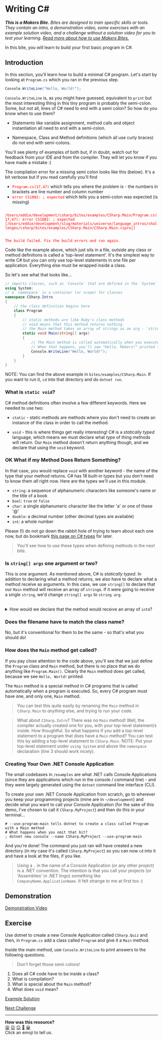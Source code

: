 # Writing C#

_**This is a Makers Bite.** Bites are designed to train specific skills or
tools. They contain an intro, a demonstration video, some exercises with an
example solution video, and a challenge without a solution video for you to test
your learning. [Read more about how to use Makers
Bites.](https://github.com/makersacademy/course/blob/main/labels/bites.md)_

In this bite, you will learn to build your first basic program in C#.

## Introduction

In this section, you'll learn how to build a minimal C# program. Let's start 
by looking at `Program.cs` which you ran in the previous step.

```cs
Console.WriteLine("Hello, World!");
```

`Console.WriteLine` is, as you might have guessed, equivalent to `print` but the most interesting thing in this tiny program is probably the semi-colon. Some, but not all, lines of C# need to end with a semi colon? So how do you know when to use them?

- Statements like variable assignment, method calls and object instantiation all need to end with a semi-colon.

- Namespace, Class and Method definitions (which all use curly braces) do not end with semi-colons.

You'll see plenty of examples of both but, if in doubt, watch out for feedback from your IDE and from the compiler. They will let you know if you have made a mistake :)

The compilation error for a missing semi colon looks like this (below). It's a bit verbose but if you read carefully you'll find
  * <code style="color : red">Program.cs(17,47)</code> which tells you where the problem is - the numbers in brackets are line number and column number
  * <code style="color : red">error CS1002: ; expected</code> which tells you a semi-colon was expected (is missing)

<code style="color : red">
/Users/eddie/development/csharp/bites/examples/CSharp.Main/Program.cs(17,47): error CS1002: ; expected [/Users/eddie/development/slug/materials/universe/language_intros/challenges/csharp/bites/examples/CSharp.Main/CSharp.Main.csproj]

The build failed. Fix the build errors and run again.
</code>

Code like the example above, which just sits in a file, outside any class or method definitions is called a 'top-level statement'. It's the simplest way to write C# but you can only use top-level statements in one file per application. Everything else must be wrapped inside a class.

So let's see what that looks like...

```cs
// imports classes, such as `Console` that are defined in the `System` namespace
using System;
// a `namespace` is a container (or scope) for classes
namespace CSharp.Intro
{
    // the class definition begins here
    class Program
    {
        // static methods are like Ruby's class methods
        // void means that this method returns nothing
        // the Main method takes an array of strings as an arg - `string[]`
        static void Main(string[] args)
        {
            // The Main method is called automatically when you execute the program
            // When that happens, you'll see "Hello, Makers!" printed to the terminal
            Console.WriteLine("Hello, World!");
        }
    }
}
```

NOTE: You can find the above example in `bites/examples/CSharp.Main`. If you want to run it, `cd` into that directory and do `dotnet run`.

### What is `static void`?

C# method definitions often involve a few different keywords. Here we needed to use two:

* `static` - static methods are methods where you don't need to create an 
instance of the class in order to call the method.

* `void` - this is where things get really interesting! C# is a _statically 
typed_ language, which means we must declare what _type_ of thing methods will 
return. Our `Main` method doesn't return anything though, and we declare that 
using the `void` keyword.

### OK What if my Method Does Return Something?

In that case, you would replace `void` with another keyword - the name of the type that your method returns. C# has 18 built-in types but you don't need to know them _all_ right now. Here are the types we'll use in this module.

- `string`: a sequence of alphanumeric characters like someone's name or the title of a book
- `bool`: `true` or `false`
- `char`: a single alphanumeric character like the letter 'a' or one of these '@'
- `double`: a decimal number (other decimal types are available)
- `int`: a whole number

Please (!) do not go down the rabbit hole of trying to learn about each one now, but do bookmark [this page on C# types](https://learn.microsoft.com/en-us/dotnet/csharp/language-reference/builtin-types/built-in-types) for later.

> You'll see how to use these types when defining methods in the next bite.

### Is `string[] args` one argument or two?

This is one argument. As mentioned above, C# is _statically typed_. In 
addition to declaring what a method returns, we also have to declare what a method 
receive as arguments. In this case, we use `string[]` to declare that our `Main` 
method will receive an array of `string`s. If it were going to receive a 
single `string`, we'd change `string[] args` to `string arg`.

<br>
<details>
<summary>How would we declare that the method would receive an array of 
<code>int</code>s?</summary>
<br>
We'd use <code>int[] args</code>.
<br>
</details>

### Does the filename have to match the class name?

No, but it's conventional for them to be the same - so that's what you should do!

### How does the `Main` method get called?

If you pay close attention to the code above, you'll see that we just define 
the `Program` class and `Main` method, but there is no place that we do anything like 
`Program.Main()`. Clearly the `Main` method does get called, because we see 
`Hello, World!` printed.

The `Main` method is a special method in C# programs that is called 
automatically when a program is executed. So, every C# program must have one, 
and only one, `Main` method.

> You can test this quite easily by renaming the `Main` method in `CSharp.Main` to _anything_ 
else, and trying to run your code.

> What about `CSharp.Intro`? There was no `Main` method! Well, the compiler actually created one for you, with your top-level statement/s inside. How thoughtful. So what happens if you add a top-level statement to a program that does have a `Main` method? You can test this by adding a top-level statement to `CSharp.Main`. NOTE: Put your top-level statement under `using System` and above the `namespace` declaration (line 3 should work nicely).

### Creating Your Own .NET Console Application

The small codebases in `/examples` are what .NET calls Console Applications (since they are applications which run in the console / command line) - and they were largely generated using the `dotnet` command line interface (CLI).

To create your own .NET Console Application from scratch, go to wherever you keep your programming projects (mine are in `~/development`) and decide what you want to call your Console Application (for the sake of this demo, I've chosen to call it `CSharp.MyProject`) and then do this in your terminal...

```shell
# --use-program-main tells dotnet to create a class called Program with a Main method
# What happens when you omit that bit?
; dotnet new console --name CSharp.MyProject --use-program-main
```

And you're done! The command you just ran will have created a new directory (in my case it's called `CSharp.MyProject`) so you can now `cd` into it and have a look at the files, if you like.

> Using a `.` in the name of a Console Application (or any other project) is a .NET convention. The intention is that you call your projects (or 'Assemblies' in .NET lingo) something like `CompanyName.ApplicationName`. It felt strange to me at first too :)

## Demonstration

[Demonstration Video]()

## Exercise

Use dotnet to create a new Console Application called `CSharp.Quiz` and then, in `Program.cs` add a class called `Program` and give it a `Main` method.

Inside the main method, use `Console.WriteLine` to print answers to the following questions.

> Don't forget those semi colons!

1. Does all C# code have to be inside a class?
2. What is compilation?
3. What is special about the `Main` method?
4. What does `void` mean?

[Example Solution]()


[Next Challenge](03_static_methods_bite.md)

<!-- BEGIN GENERATED SECTION DO NOT EDIT -->

---

**How was this resource?**  
[😫](https://airtable.com/shrUJ3t7KLMqVRFKR?prefill_Repository=makersacademy%2Fcsharp-fundamentals&prefill_File=bites%2F02_writing_csharp_bite.md&prefill_Sentiment=😫) [😕](https://airtable.com/shrUJ3t7KLMqVRFKR?prefill_Repository=makersacademy%2Fcsharp-fundamentals&prefill_File=bites%2F02_writing_csharp_bite.md&prefill_Sentiment=😕) [😐](https://airtable.com/shrUJ3t7KLMqVRFKR?prefill_Repository=makersacademy%2Fcsharp-fundamentals&prefill_File=bites%2F02_writing_csharp_bite.md&prefill_Sentiment=😐) [🙂](https://airtable.com/shrUJ3t7KLMqVRFKR?prefill_Repository=makersacademy%2Fcsharp-fundamentals&prefill_File=bites%2F02_writing_csharp_bite.md&prefill_Sentiment=🙂) [😀](https://airtable.com/shrUJ3t7KLMqVRFKR?prefill_Repository=makersacademy%2Fcsharp-fundamentals&prefill_File=bites%2F02_writing_csharp_bite.md&prefill_Sentiment=😀)  
Click an emoji to tell us.

<!-- END GENERATED SECTION DO NOT EDIT -->

